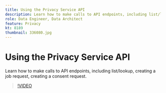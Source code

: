 ```yaml
---
title: Using the Privacy Service API
description: Learn how to make calls to API endpoints, including list/lookup, creating a job request, creating a consent request.
role: Data Engineer, Data Architect
feature: Privacy
kt: 8189
thumbnail: 336080.jpg
---
```


# Using the Privacy Service API

Learn how to make calls to API endpoints, including list/lookup, creating a job request, creating a consent request.

>[!VIDEO](https://video.tv.adobe.com/v/336080?quality=12&learn=on)
